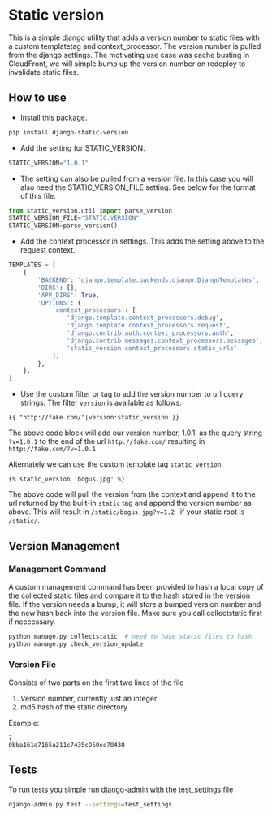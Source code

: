 # Static version

This is a simple django utility that adds a version number to static files with
a custom templatetag and context_processor. The version number is pulled from
the django settings. The  motivating use case was cache busting in CloudFront, we will
simple bump up the version number on redeploy to invalidate static files.


## How to use

* Install this package.
```bash
pip install django-static-version
```
* Add the setting for STATIC_VERSION.
```python
STATIC_VERSION="1.0.1"
```
* The setting can also be pulled from a version file. In this case you will also need the STATIC_VERSION_FILE setting. See below for the format of this file.
```python
from static_version.util import parse_version
STATIC_VERSION_FILE="STATIC.VERSION"
STATIC_VERSION=parse_version()
```
* Add the context processor in settings. This adds the setting above to the request context.
```python
TEMPLATES = [
    {
        'BACKEND': 'django.template.backends.django.DjangoTemplates',
        'DIRS': [],
        'APP_DIRS': True,
        'OPTIONS': {
            'context_processors': [
                'django.template.context_processors.debug',
                'django.template.context_processors.request',
                'django.contrib.auth.context_processors.auth',
                'django.contrib.messages.context_processors.messages',
                'static_version.context_processors.static_urls'
            ],
        },
    },
]
```
* Use the custom filter or tag to add the version number to url query strings. The filter `version` is available as follows:
```django
{{ "http://fake.com/"|version:static_version }}
```
The above code block will add our version number, 1.0.1, as the query string `?v=1.0.1` to the end of the url `http://fake.com/` resulting in `http://fake.com/?v=1.0.1`

Alternately we can use the custom template tag `static_version`.

```django
{% static_version 'bogus.jpg' %}
```
The above code will pull the version from the context and append it to the url returned by the built-in `static` tag and append the version number as above. This will result in `/static/bogus.jpg?v=1.2 ` if your static root is `/static/`.

## Version Management

### Management Command
A custom management command has been provided to hash a local copy of the collected static files and compare it to the hash stored in the version file. If the version needs  a bump, it will store a bumped version number and the new hash back into the version file. Make sure you call collectstatic first if neccessary.
```bash
python manage.py collectstatic  # need to have static files to hash
python manage.py check_version_update
```

### Version File
Consists of two parts on the first two lines of the file
1. Version number, currently just an integer
2. md5 hash of the static directory

Example:
```
7
0bba161a7165a211c7435c950ee78438
```

## Tests
To run tests you simple run django-admin with the test_settings file
```bash
django-admin.py test --settings=test_settings
```
